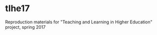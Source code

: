 # tlhe17
Reproduction materials for "Teaching and Learning in Higher Education" project, spring 2017
